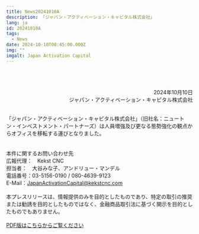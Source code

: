 ```yaml
---
title: News20241010A
description: 「ジャパン・アクティベーション・キャピタル株式会社」
lang: ja
id: 20241010A
tags:
  - News
date: 2024-10-10T08:45:00.000Z
img: ""
imgalt: Japan Activation Capital
---
```

<div style="text-align: right;">
<br><br><br>
2024年10月10日<br>ジャパン・アクティベーション・キャピタル株式会社
</div>

\
「ジャパン・アクティベーション・キャピタル株式会社」（旧社名：ニュートン・インベストメント・パートナーズ）は人員増強及び更なる態勢強化の観点からオフィスを移転する運びとなりました。\
\
\
本件に関するお問い合わせ先\
広報代理：　Kekst CNC\
担当者：　大谷みな子、アンドリュー・マンデル\
電話番号：03-5156-0190 / 080-4639-9123\
E-Mail：JapanActivationCapital@kekstcnc.com\
\
本プレスリリースは、情報提供のみを目的としたものであり、特定の取引の推奨または勧誘を目的としたものではなく、金融商品取引法に基づく開示を目的としたものでもありません。\
\
[PDF版はこちらからご覧ください](/media/20241010a.pdf)
